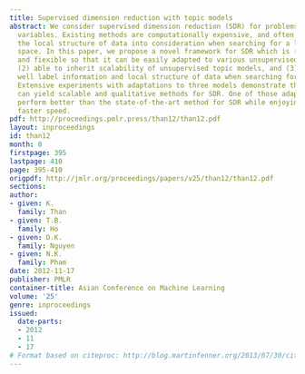```yaml
---
title: Supervised dimension reduction with topic models
abstract: We consider supervised dimension reduction (SDR) for problems with discrete
  variables. Existing methods are computationally expensive, and often do not take
  the local structure of data into consideration when searching for a low-dimensional
  space. In this paper, we propose a novel framework for SDR which is (1) general
  and fiexible so that it can be easily adapted to various unsupervised topic models,
  (2) able to inherit scalability of unsupervised topic models, and (3) can exploit
  well label information and local structure of data when searching for a new space.
  Extensive experiments with adaptations to three models demonstrate that our framework
  can yield scalable and qualitative methods for SDR. One of those adaptations can
  perform better than the state-of-the-art method for SDR while enjoying significantly
  faster speed.
pdf: http://proceedings.pmlr.press/than12/than12.pdf
layout: inproceedings
id: than12
month: 0
firstpage: 395
lastpage: 410
page: 395-410
origpdf: http://jmlr.org/proceedings/papers/v25/than12/than12.pdf
sections: 
author:
- given: K.
  family: Than
- given: T.B.
  family: Ho
- given: D.K.
  family: Nguyen
- given: N.K.
  family: Pham
date: 2012-11-17
publisher: PMLR
container-title: Asian Conference on Machine Learning
volume: '25'
genre: inproceedings
issued:
  date-parts:
  - 2012
  - 11
  - 17
# Format based on citeproc: http://blog.martinfenner.org/2013/07/30/citeproc-yaml-for-bibliographies/
---
```

